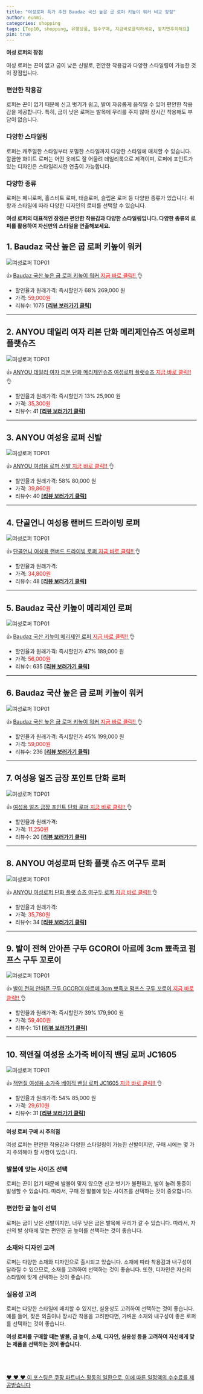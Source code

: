 ```yaml
---
title: "여성로퍼 특가 추천 Baudaz 국산 높은 굽 로퍼 키높이 워커 비교 장점"
author: eunmi.
categories: shopping
tags: [Top10, shopping, 유행상품, 필수구매, 지금바로클릭하세요, 놓치면후회해요]
pin: true
---
```

**여성 로퍼의 장점**

여성 로퍼는 끈이 없고 굽이 낮은 신발로, 편안한 착용감과 다양한 스타일링이 가능한 것이 장점입니다.

### 편안한 착용감

로퍼는 끈이 없기 때문에 신고 벗기가 쉽고, 발이 자유롭게 움직일 수 있어 편안한 착용감을 제공합니다. 특히, 굽이 낮은 로퍼는 발목에 무리를 주지 않아 장시간 착용해도 부담이 없습니다.

### 다양한 스타일링

로퍼는 캐주얼한 스타일부터 포멀한 스타일까지 다양한 스타일에 매치할 수 있습니다. 깔끔한 화이트 로퍼는 어떤 옷에도 잘 어울려 데일리룩으로 제격이며, 로퍼에 포인트가 있는 디자인은 스타일리시한 연출이 가능합니다.

### 다양한 종류

로퍼는 페니로퍼, 홀스비트 로퍼, 태슬로퍼, 슬립온 로퍼 등 다양한 종류가 있습니다. 취향과 스타일에 따라 다양한 디자인의 로퍼를 선택할 수 있습니다.

**여성 로퍼의 대표적인 장점은 편안한 착용감과 다양한 스타일링입니다. 다양한 종류의 로퍼를 활용하여 자신만의 스타일을 연출해보세요.**

   

## 1. Baudaz 국산 높은 굽 로퍼 키높이 워커

![여성로퍼 TOP01](https://thumbnail9.coupangcdn.com/thumbnails/remote/230x230ex/image/vendor_inventory/44e7/084afaccc41a3a522c7d785de21982192e5445eddfeb4c757666b66b0fed.png)


👍 [Baudaz 국산 높은 굽 로퍼 키높이 워커 <font color=red> 지금 바로 클릭!! </font> ](https://link.coupang.com/re/AFFSDP?lptag=AF3617701&subid=GithubCoopas&pageKey=7535187279&traceid=V0-153&itemId=19795039782&vendorItemId=86897528006) 👌 


- 할인율과 원래가격: 즉시할인가 68%  269,000   원
- 가격: <span style='color:red'>59,000원</span>
- 리뷰수: 1075  [**[리뷰 보러가기 클릭]**](https://link.coupang.com/re/AFFSDP?lptag=AF3617701&subid=GithubCoopas&pageKey=7535187279&traceid=V0-153&itemId=19795039782&vendorItemId=86897528006)

---


   

## 2. ANYOU 데일리 여자 리본 단화 메리제인슈즈 여성로퍼 플랫슈즈

![여성로퍼 TOP01](https://thumbnail6.coupangcdn.com/thumbnails/remote/230x230ex/image/vendor_inventory/3623/8034a61f6cbc9660e6bd3c27aec3b8d5fc3f04052bfadc8b6d6ba24fcf27.jpg)


👍 [ANYOU 데일리 여자 리본 단화 메리제인슈즈 여성로퍼 플랫슈즈 <font color=red> 지금 바로 클릭!! </font> ](https://link.coupang.com/re/AFFSDP?lptag=AF3617701&subid=GithubCoopas&pageKey=7615093368&traceid=V0-153&itemId=20176880959&vendorItemId=87268741927) 👌 


- 할인율과 원래가격: 즉시할인가 13%  25,900   원
- 가격: <span style='color:red'>35,300원</span>
- 리뷰수: 41  [**[리뷰 보러가기 클릭]**](https://link.coupang.com/re/AFFSDP?lptag=AF3617701&subid=GithubCoopas&pageKey=7615093368&traceid=V0-153&itemId=20176880959&vendorItemId=87268741927)

---


   

## 3. ANYOU 여성용 로퍼 신발

![여성로퍼 TOP01](https://thumbnail8.coupangcdn.com/thumbnails/remote/230x230ex/image/vendor_inventory/a9e7/fed8e15ce31fb751891a579ab078e89f5230d975ed8c1ca09b275536d349.jpeg)


👍 [ANYOU 여성용 로퍼 신발 <font color=red> 지금 바로 클릭!! </font> ](https://link.coupang.com/re/AFFSDP?lptag=AF3617701&subid=GithubCoopas&pageKey=7560621240&traceid=V0-153&itemId=19918015649&vendorItemId=87304902058) 👌 


- 할인율과 원래가격: 58%  80,000   원
- 가격: <span style='color:red'>39,860원</span>
- 리뷰수: 40  [**[리뷰 보러가기 클릭]**](https://link.coupang.com/re/AFFSDP?lptag=AF3617701&subid=GithubCoopas&pageKey=7560621240&traceid=V0-153&itemId=19918015649&vendorItemId=87304902058)

---


   

## 4. 단골언니 여성용 랜버드 드라이빙 로퍼

![여성로퍼 TOP01](https://thumbnail10.coupangcdn.com/thumbnails/remote/230x230ex/image/retail/images/554164597340313-3649c967-a771-4062-8169-82ca29b64f6d.jpg)


👍 [단골언니 여성용 랜버드 드라이빙 로퍼 <font color=red> 지금 바로 클릭!! </font> ](https://link.coupang.com/re/AFFSDP?lptag=AF3617701&subid=GithubCoopas&pageKey=6056146506&traceid=V0-153&itemId=13867535861&vendorItemId=81117448860) 👌 


- 할인율과 원래가격: 
- 가격: <span style='color:red'>34,800원</span>
- 리뷰수: 48  [**[리뷰 보러가기 클릭]**](https://link.coupang.com/re/AFFSDP?lptag=AF3617701&subid=GithubCoopas&pageKey=6056146506&traceid=V0-153&itemId=13867535861&vendorItemId=81117448860)

---


   

## 5. Baudaz 국산 키높이 메리제인 로퍼

![여성로퍼 TOP01](https://thumbnail9.coupangcdn.com/thumbnails/remote/230x230ex/image/vendor_inventory/3954/2dfb10dcfafeb5eb6419dfc794606898749303ee7c2d8ea89fd877a66eb1.png)


👍 [Baudaz 국산 키높이 메리제인 로퍼 <font color=red> 지금 바로 클릭!! </font> ](https://link.coupang.com/re/AFFSDP?lptag=AF3617701&subid=GithubCoopas&pageKey=7542877503&traceid=V0-153&itemId=19833034534&vendorItemId=86934741394) 👌 


- 할인율과 원래가격: 즉시할인가 47%  189,000   원
- 가격: <span style='color:red'>56,000원</span>
- 리뷰수: 635  [**[리뷰 보러가기 클릭]**](https://link.coupang.com/re/AFFSDP?lptag=AF3617701&subid=GithubCoopas&pageKey=7542877503&traceid=V0-153&itemId=19833034534&vendorItemId=86934741394)

---


   

## 6. Baudaz 국산 높은 굽 로퍼 키높이 워커

![여성로퍼 TOP01](https://thumbnail7.coupangcdn.com/thumbnails/remote/230x230ex/image/vendor_inventory/1d45/a05d3f456c5209477bac2f5418cc9227eeca3bec443687f09ef93e1687d0.png)


👍 [Baudaz 국산 높은 굽 로퍼 키높이 워커 <font color=red> 지금 바로 클릭!! </font> ](https://link.coupang.com/re/AFFSDP?lptag=AF3617701&subid=GithubCoopas&pageKey=7535187279&traceid=V0-153&itemId=19795039772&vendorItemId=86897527970) 👌 


- 할인율과 원래가격: 즉시할인가 45%  199,000   원
- 가격: <span style='color:red'>59,000원</span>
- 리뷰수: 236  [**[리뷰 보러가기 클릭]**](https://link.coupang.com/re/AFFSDP?lptag=AF3617701&subid=GithubCoopas&pageKey=7535187279&traceid=V0-153&itemId=19795039772&vendorItemId=86897527970)

---


   

## 7. 여성용 얼즈 금장 포인트 단화 로퍼

![여성로퍼 TOP01](https://thumbnail10.coupangcdn.com/thumbnails/remote/230x230ex/image/rs_quotation_api/uevdajhp/c780791f305743b1815a2f31c05dfdfd.jpg)


👍 [여성용 얼즈 금장 포인트 단화 로퍼 <font color=red> 지금 바로 클릭!! </font> ](https://link.coupang.com/re/AFFSDP?lptag=AF3617701&subid=GithubCoopas&pageKey=4821747161&traceid=V0-153&itemId=6212274732&vendorItemId=73508182409) 👌 


- 할인율과 원래가격: 
- 가격: <span style='color:red'>11,250원</span>
- 리뷰수: 20  [**[리뷰 보러가기 클릭]**](https://link.coupang.com/re/AFFSDP?lptag=AF3617701&subid=GithubCoopas&pageKey=4821747161&traceid=V0-153&itemId=6212274732&vendorItemId=73508182409)

---


   

## 8. ANYOU 여성로퍼 단화 플랫 슈즈 여구두 로퍼

![여성로퍼 TOP01](https://thumbnail6.coupangcdn.com/thumbnails/remote/230x230ex/image/vendor_inventory/d5de/b9de316b13e39d83bfb1db720086057c625a600f4403eb261917483d6a19.jpg)


👍 [ANYOU 여성로퍼 단화 플랫 슈즈 여구두 로퍼 <font color=red> 지금 바로 클릭!! </font> ](https://link.coupang.com/re/AFFSDP?lptag=AF3617701&subid=GithubCoopas&pageKey=7560856836&traceid=V0-153&itemId=19919046487&vendorItemId=87018792239) 👌 


- 할인율과 원래가격: 
- 가격: <span style='color:red'>35,780원</span>
- 리뷰수: 34  [**[리뷰 보러가기 클릭]**](https://link.coupang.com/re/AFFSDP?lptag=AF3617701&subid=GithubCoopas&pageKey=7560856836&traceid=V0-153&itemId=19919046487&vendorItemId=87018792239)

---


   

## 9. 발이 전혀 안아픈 구두 GCOROI 아르메 3cm 뾰족코 펌프스 구두 꼬로이

![여성로퍼 TOP01](https://thumbnail9.coupangcdn.com/thumbnails/remote/230x230ex/image/vendor_inventory/51a0/25b3929e8eaffc95e0ab3121f3b81fe7a07014c6e5fd5f8dc0b1067b98ba.png)


👍 [발이 전혀 안아픈 구두 GCOROI 아르메 3cm 뾰족코 펌프스 구두 꼬로이 <font color=red> 지금 바로 클릭!! </font> ](https://link.coupang.com/re/AFFSDP?lptag=AF3617701&subid=GithubCoopas&pageKey=6217143342&traceid=V0-153&itemId=12422443450&vendorItemId=79691736111) 👌 


- 할인율과 원래가격: 즉시할인가 39%  179,900   원
- 가격: <span style='color:red'>59,400원</span>
- 리뷰수: 151  [**[리뷰 보러가기 클릭]**](https://link.coupang.com/re/AFFSDP?lptag=AF3617701&subid=GithubCoopas&pageKey=6217143342&traceid=V0-153&itemId=12422443450&vendorItemId=79691736111)

---


   

## 10. 잭앤질 여성용 소가죽 베이직 밴딩 로퍼 JC1605

![여성로퍼 TOP01](https://thumbnail6.coupangcdn.com/thumbnails/remote/230x230ex/image/retail/images/2021/08/23/18/2/b21aa7d1-26f5-417e-9000-25d7526805b8.jpg)


👍 [잭앤질 여성용 소가죽 베이직 밴딩 로퍼 JC1605 <font color=red> 지금 바로 클릭!! </font> ](https://link.coupang.com/re/AFFSDP?lptag=AF3617701&subid=GithubCoopas&pageKey=6055645134&traceid=V0-153&itemId=11115010102&vendorItemId=78394065740) 👌 


- 할인율과 원래가격: 54%  85,000   원
- 가격: <span style='color:red'>29,610원</span>
- 리뷰수: 31  [**[리뷰 보러가기 클릭]**](https://link.coupang.com/re/AFFSDP?lptag=AF3617701&subid=GithubCoopas&pageKey=6055645134&traceid=V0-153&itemId=11115010102&vendorItemId=78394065740)

---
**여성 로퍼 구매 시 주의점**

여성 로퍼는 편안한 착용감과 다양한 스타일링이 가능한 신발이지만, 구매 시에는 몇 가지 주의해야 할 사항이 있습니다.

### 발볼에 맞는 사이즈 선택

로퍼는 끈이 없기 때문에 발볼이 맞지 않으면 신고 벗기가 불편하고, 발이 눌려 통증이 발생할 수 있습니다. 따라서, 구매 전 발볼에 맞는 사이즈를 선택하는 것이 중요합니다.

### 편안한 굽 높이 선택

로퍼는 굽이 낮은 신발이지만, 너무 낮은 굽은 발목에 무리가 갈 수 있습니다. 따라서, 자신의 발 상태에 맞는 편안한 굽 높이를 선택하는 것이 좋습니다.

### 소재와 디자인 고려

로퍼는 다양한 소재와 디자인으로 출시되고 있습니다. 소재에 따라 착용감과 내구성이 달라질 수 있으므로, 소재를 고려하여 선택하는 것이 좋습니다. 또한, 디자인은 자신의 스타일에 맞게 선택하는 것이 좋습니다.

### 실용성 고려

로퍼는 다양한 스타일에 매치할 수 있지만, 실용성도 고려하여 선택하는 것이 좋습니다. 예를 들어, 잦은 외출이나 장시간 착용을 고려한다면, 가벼운 소재와 내구성이 좋은 로퍼를 선택하는 것이 좋습니다.

**여성 로퍼를 구매할 때는 발볼, 굽 높이, 소재, 디자인, 실용성 등을 고려하여 자신에게 맞는 제품을 선택하는 것이 좋습니다.**<br><br><br><br><br> [ ❤ ❤ ❤ 이 포스팅은 쿠팡 파트너스 활동의 일환으로, 이에 따른 일정액의 수수료를 제공받습니다](https://link.coupang.com/a/bcEFyh)